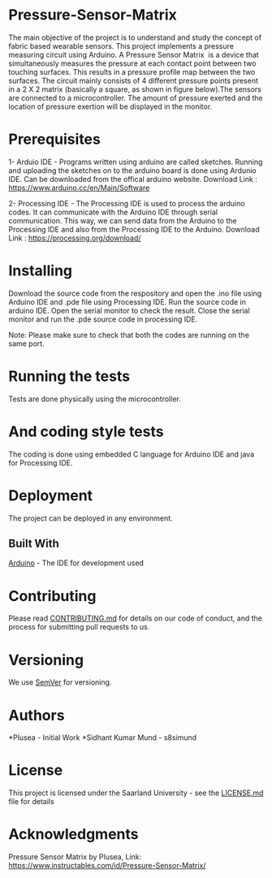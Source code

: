# Pressure-Sensor-Matrix
The main objective of the project is to understand and study the concept of fabric based wearable sensors. This project implements a pressure measuring circuit using Arduino.
A Pressure Sensor Matrix  is a device that simultaneously measures the pressure at each contact point between two touching surfaces. This results in a pressure profile map between the two surfaces. The circuit mainly consists of 4 different pressure points present in a 2 X 2 matrix (basically a square, as shown in figure below).The sensors are connected to a microcontroller. The amount of pressure exerted and the location of pressure exertion will be displayed in the monitor. 

# Prerequisites
1- Arduio IDE - Programs written using arduino are called sketches. Running and uploading the sketches on to the arduino board is done using Ardunio IDE.
Can be downloaded from the offical arduino website. 
Download Link : https://www.arduino.cc/en/Main/Software

2- Processing IDE - The Processing IDE is used to process the arduino codes. It can communicate with the Arduino IDE through serial communication. This way, we can send data from the Arduino to the Processing IDE and also from the Processing IDE to the Arduino.
Download Link : https://processing.org/download/

# Installing
Download the source code from the respository and open the .ino file using Arduino IDE and .pde file using Processing IDE. Run the source code in arduino IDE. Open the serial monitor to check the result.
Close the serial monitor and run the .pde source code in processing IDE.

Note: Please make sure to check that both the codes are running on the same port.

# Running the tests
Tests are done physically using the microcontroller.

# And coding style tests
The coding is done using embedded C language for Arduino IDE and java for Processing IDE.

# Deployment
The project can be deployed in any environment.

## Built With
[Arduino](https://www.arduino.cc/en/Main/Software/) - The IDE for development used 

# Contributing
Please read [CONTRIBUTING.md](https://github.com/s8simund/Pressure-Sensor-Matrix/blob/master/CONTRIBUTING.md) for details on our code of conduct, and the process for submitting pull requests to us.

# Versioning
We use [SemVer](http://semver.org/) for versioning.

# Authors
*Plusea - Initial Work
*Sidhant Kumar Mund - s8simund

# License
This project is licensed under the Saarland University - see the [LICENSE.md](https://github.com/s8simund/Pressure-Sensor-Matrix/blob/master/LISENCE.md) file for details

# Acknowledgments
Pressure Sensor Matrix by Plusea, Link: https://www.instructables.com/id/Pressure-Sensor-Matrix/


